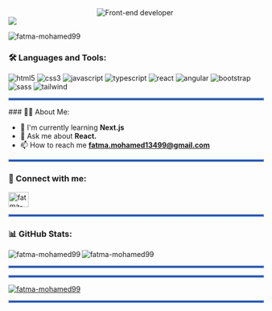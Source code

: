 <div align="center">
 <img src="https://readme-typing-svg.herokuapp.com?font=Fira+Code&weight=700&size=28&duration=3000&pause=1500&center=true&vCenter=true&width=900&height=120&color=D3D3D3&background=0D1117&lines=Hi+%F0%9F%91%8B+I'm+Fatma+Mohamed+Ali;Front-End+Developer;Graduate+of+ITI+(Egypt);Track+=>+Web+Development+using+MERN+Stack." alt="Front-end developer" />
</div>

<img src="https://user-images.githubusercontent.com/73097560/115834477-dbab4500-a447-11eb-908a-139a6edaec5c.gif" >


<p align="left">
 <img src="https://komarev.com/ghpvc/?username=fatma-mohamed99&label=Profile%20views&color=0e75b6&style=flat" alt="fatma-mohamed99"  /> 
</p>


### 🛠️ Languages and Tools:

<p align="left">
 <img src="https://img.shields.io/badge/-HTML5-0D1117?style=flat&logo=html5" alt="html5" />
 <img src="https://img.shields.io/badge/-CSS3-0D1117?style=flat&logo=css3" alt="css3" />
 <img src="https://img.shields.io/badge/-JavaScript-0D1117?style=flat&logo=javascript" alt="javascript" />
 <img src="https://img.shields.io/badge/-TypeScript-0D1117?style=flat&logo=typescript" alt="typescript" />
 <img src="https://img.shields.io/badge/-React-0D1117?style=flat&logo=react" alt="react" />
 <img src="https://img.shields.io/badge/-Angular-0D1117?style=flat&logo=angular" alt="angular" />
 <img src="https://img.shields.io/badge/-Bootstrap-0D1117?style=flat&logo=bootstrap" alt="bootstrap" />
 <img src="https://img.shields.io/badge/-Sass-0D1117?style=flat&logo=sass" alt="sass" />
 <img src="https://img.shields.io/badge/-Tailwind-0D1117?style=flat&logo=tailwindcss" alt="tailwind" />
</p>



<div align="center">
  <hr style="border: 2px solid #4B81E7; width: 100%;">
</div>
### 👩‍💻 About Me:

- 🌱 I'm currently learning **Next.js**
- 💬 Ask me about **React.**
- 📫 How to reach me **fatma.mohamed13499@gmail.com**

<div align="center">
  <hr style="border: 2px solid #4B81E7; width: 100%;">
</div>

### 🤝 Connect with me:

<p align="left">
 <a href="https://linkedin.com/in/fatma-mohamed-alii" target="blank">
  <img align="center" src="https://raw.githubusercontent.com/rahuldkjain/github-profile-readme-generator/master/src/images/icons/Social/linked-in-alt.svg" alt="fatma-mohamed-alii" height="30" width="40" />
 </a>
</p>



<div align="center">
  <hr style="border: 2px solid #4B81E7; width: 100%;">
</div>



### 📊 GitHub Stats:
<p>
 <img align="left" src="https://github-readme-stats.vercel.app/api?username=fatma-mohamed99&show_icons=true&locale=en&theme=dark&bg_color=0D1117" alt="fatma-mohamed99" />
</p>

<p>
 <img align="center" src="https://github-readme-stats.vercel.app/api/top-langs?username=fatma-mohamed99&show_icons=true&locale=en&layout=compact&theme=dark&bg_color=0D1117" alt="fatma-mohamed99" />
</p>




<div >
  <hr style="border: 2px solid #4B81E7; width: 100%; ">
</div>
<div >
  <hr style="border: 2px solid #4B81E7; width: 100%;">
</div>

<p align="left">
 <a href="https://github.com/ryo-ma/github-profile-trophy">
  <img src="https://github-profile-trophy.vercel.app/?username=fatma-mohamed99&theme=darkhub&column=7" alt="fatma-mohamed99" />
 </a>
</p>

<div align="center">
  <hr style="border: 2px solid #4B81E7; width: 100%;">
</div>
